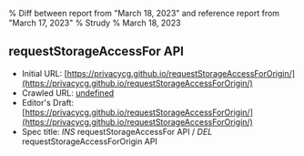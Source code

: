 % Diff between report from "March 18, 2023" and reference report from "March 17, 2023"
% Strudy
% March 18, 2023

## requestStorageAccessFor API

- Initial URL: [https://privacycg.github.io/requestStorageAccessForOrigin/](https://privacycg.github.io/requestStorageAccessForOrigin/)
- Crawled URL: [undefined](undefined)
- Editor's Draft: [https://privacycg.github.io/requestStorageAccessForOrigin/](https://privacycg.github.io/requestStorageAccessForOrigin/)
- Spec title: *INS* requestStorageAccessFor API / *DEL* requestStorageAccessForOrigin API



